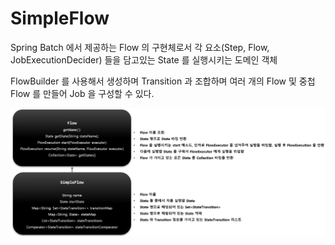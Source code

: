 # SimpleFlow

Spring Batch 에서 제공하는 Flow 의 구현체로서 각 요소(Step, Flow, JobExecutionDecider) 들을 담고있는 State 를 실행시키는 도메인 객체

FlowBuilder 를 사용해서 생성하며 Transition 과 조합하며 여러 개의 Flow 및 중첩 Flow 를 만들어 Job 을 구성할 수 있다.

![simpleflow-concept](./imgs/simpleflow-concept.jpg)